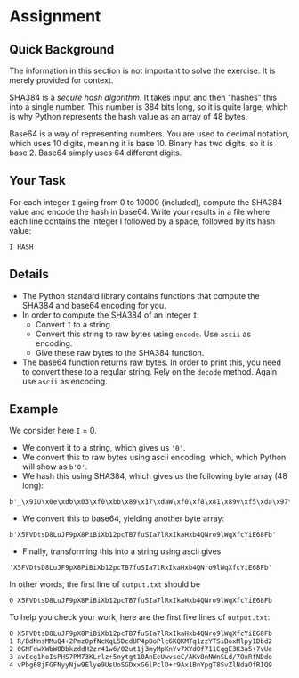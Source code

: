 # Assignment

## Quick Background

The information in this section is not important to solve the exercise.
It is merely provided for context.

SHA384 is a _secure hash algorithm_.
It takes input and then "hashes" this into a single number.
This number is 384 bits long, so it is quite large, which is why Python represents the hash value as an array of 48 bytes.

Base64 is a way of representing numbers.
You are used to decimal notation, which uses 10 digits, meaning it is base 10.
Binary has two digits, so it is base 2.
Base64 simply uses 64 different digits.

## Your Task

For each integer `I` going from 0 to 10000 (included), compute the SHA384 value and encode the hash in base64.
Write your results in a file where each line contains the integer I followed by a space, followed by its hash value:

```text
I HASH
```

## Details

* The Python standard library contains functions that compute the SHA384 and base64 encoding for you.
* In order to compute the SHA384 of an integer `I`:
  * Convert `I` to a string.
  * Convert this string to raw bytes using `encode`. Use `ascii` as encoding.
  * Give these raw bytes to the SHA384 function.
* The base64 function returns raw bytes.
  In order to print this, you need to convert these to a regular string.
  Rely on the `decode` method. Again use `ascii` as encoding.

## Example

We consider here `I` = 0.

* We convert it to a string, which gives us `'0'`.
* We convert this to raw bytes using ascii encoding, which, which Python will show as `b'0'`.
* We hash this using SHA384, which gives us the following byte array (48 long):

```text
b'_\x91U\x0e\xdb\x03\xf0\xbb\x89\x17\xdaW\xf0\xf8\x81\x89v\xf5\xda\x97\x13\x07\xb7\xeeH\x86\xbb\x95\x1cH\x91\xa1\xf1o\x84\r\xae\x8feZ\xa5\xdfq\x88\x84\xeb\xc1['
```

* We convert this to base64, yielding another byte array:

```text
b'X5FVDtsD8LuJF9pX8PiBiXb12pcTB7fuSIa7lRxIkaHxb4QNro9lWqXfcYiE68Fb'
```

* Finally, transforming this into a string using ascii gives

```text
'X5FVDtsD8LuJF9pX8PiBiXb12pcTB7fuSIa7lRxIkaHxb4QNro9lWqXfcYiE68Fb'
```

In other words, the first line of `output.txt` should be

```text
0 X5FVDtsD8LuJF9pX8PiBiXb12pcTB7fuSIa7lRxIkaHxb4QNro9lWqXfcYiE68Fb
```

To help you check your work, here are the first five lines of `output.txt`:

```text
0 X5FVDtsD8LuJF9pX8PiBiXb12pcTB7fuSIa7lRxIkaHxb4QNro9lWqXfcYiE68Fb
1 R/BdNnsMMuQ4+2Pmz0pfNcKqL5DcdUP4pBoPlc6KQKMTq1zzYTSiBoxMlpy1Dbd2
2 0GNFdwXWbW8BbkzddH2zr41w6/02ut1j3myMpKnYv7XYdOf711CqgE3K3a5+7vUe
3 avEcg1hoIsPHS7PM73KLrlz+5nytgt10AnEeUwvseC/AKv8nNWnSLd/7OxRfNDdo
4 vPbg68jFGFNyyNjw9Elye9UsUoSGDxxG6lPclD+r9Ax1BnYpgT8SvZlNdaOfRIQ9
```
